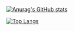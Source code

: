[![Anurag's GitHub stats](https://github-readme-stats.vercel.app/api?count_private=true&theme=github_dark&username=kiki-kanri)](https://github.com/anuraghazra/github-readme-stats)

[![Top Langs](https://github-readme-stats.vercel.app/api/top-langs?count_private=true&theme=github_dark&username=kiki-kanri)](https://github.com/anuraghazra/github-readme-stats)
